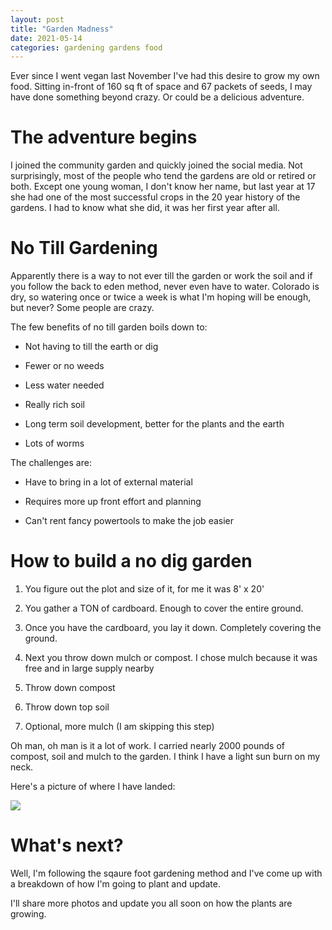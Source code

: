 ```yaml
---
layout: post
title: "Garden Madness"
date: 2021-05-14
categories: gardening gardens food
---
```


Ever since I went vegan last November I've had this desire to grow my own food. Sitting in-front of 160 sq ft of space and 67 packets of seeds, I may have done something beyond crazy. Or could be a delicious adventure. 

# The adventure begins 

I joined the community garden and quickly joined the social media. Not surprisingly, most of the people who tend the gardens are old or retired or both. Except one young woman, I don't know her name, but last year at 17 she had one of the most successful crops in the 20 year history of the gardens. I had to know what she did, it was her first year after all. 

# No Till Gardening

Apparently there is a way to not ever till the garden or work the soil and if you follow the back to eden method, never even have to water. Colorado is dry, so watering once or twice a week is what I'm hoping will be enough, but never? Some people are crazy. 

The few benefits of no till garden boils down to: 

* Not having to till the earth or dig

* Fewer or no weeds

* Less water needed

* Really rich soil

* Long term soil development, better for the plants and the earth

* Lots of worms

The challenges are: 

* Have to bring in a lot of external material 

* Requires more up front effort and planning

* Can't rent fancy powertools to make the job easier


# How to build a no dig garden

1. You figure out the plot and size of it, for me it was 8' x 20' 

2. You gather a TON of cardboard. Enough to cover the entire ground. 

3. Once you have the cardboard, you lay it down. Completely covering the ground. 

4. Next you throw down mulch or compost. I chose mulch because it was free and in large supply nearby

5. Throw down compost 

6. Throw down top soil 

7. Optional, more mulch (I am skipping this step)

Oh man, oh man is it a lot of work. I carried nearly 2000 pounds of compost, soil and mulch to the garden. I think I have a light sun burn on my neck. 

Here's a picture of where I have landed: 

<img src="/assets/img/2021-garden-pre-planting-IMG_6742.jpeg" />

# What's next? 

Well, I'm following the sqaure foot gardening method and I've come up with a breakdown of how I'm going to plant and update. 

I'll share more photos and update you all soon on how the plants are growing. 



